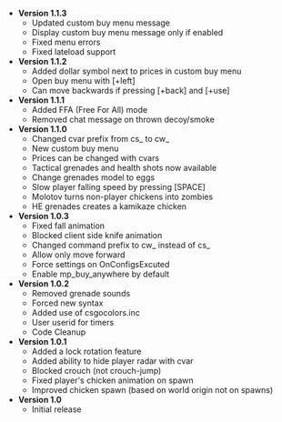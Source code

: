 * **Version 1.1.3**
  *	Updated custom buy menu message
  * Display custom buy menu message only if enabled
  * Fixed menu errors
  * Fixed lateload support
* **Version 1.1.2**
  *	Added dollar symbol next to prices in custom buy menu
  * Open buy menu with [+left]
  * Can move backwards if pressing [+back] and [+use]
* **Version 1.1.1**
  *	Added FFA (Free For All) mode
  * Removed chat message on thrown decoy/smoke
* **Version 1.1.0**
  *	Changed cvar prefix from cs_ to cw_
  *	New custom buy menu
  *	Prices can be changed with cvars
  *	Tactical grenades and health shots now available
  *	Change grenades model to eggs
  *	Slow player falling speed by pressing [SPACE]
  *	Molotov turns non-player chickens into zombies
  *	HE grenades creates a kamikaze chicken
* **Version 1.0.3**
  * Fixed fall animation
  * Blocked client side knife animation
  * Changed command prefix to cw_ instead of cs_
  * Allow only move forward
  * Force settings on OnConfigsExcuted
  * Enable mp_buy_anywhere by default
* **Version 1.0.2**
  * Removed grenade sounds
  * Forced new syntax
  * Added use of csgocolors.inc
  * User userid for timers
  * Code Cleanup
* **Version 1.0.1**
  * Added a lock rotation feature
  * Added ability to hide player radar with cvar
  * Blocked crouch (not crouch-jump)
  * Fixed player's chicken animation on spawn
  * Improved chicken spawn (based on world origin not on spawns)
* **Version 1.0**
  * Initial release
